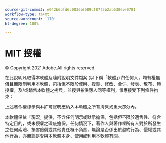 ```yaml
---
source-git-commit: e042b6bfd6c0036b3689cf87f5b2ab5306ce0781
workflow-type: tm+mt
source-wordcount: '170'
ht-degree: 100%

---
```

# MIT 授權

© Copyright 2021 Adobe.All rights reserved.

在此說明凡取得本軟體及隨附說明文件檔案 (以下稱「軟體」) 的任何人，均有權無償且無限制利用本軟體，包括但不限於使用、複製、修改、合併、發表、散布、轉授權，及/或銷售本軟體之拷貝，並授與被供應人同等權利，惟應接受下列條件拘束：

上述著作權標示與本許可聲明應納入本軟體之所有拷貝或重大部分內。

本軟體係依「現況」提供，不含任何明示或默示擔保，包括但不限於適售性、符合特定目的，或未侵權之瑕疵擔保。任何情況下，著作人與著作權所有人對於所發生之任何索賠、損害賠償或其他責任概不負責，無論是否係出於契約行為、侵權或其他行為，亦無論是否與本軟體本身、使用或利用本軟體有關。
